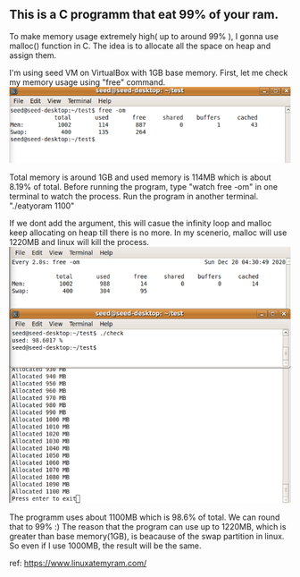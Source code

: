 ## This is a C programm that eat 99% of your ram.

To make memory usage extremely high( up to around 99% ), I gonna use malloc() function in C.
The idea is to allocate all the space on heap and assign them.

I'm using seed VM on VirtualBox with 1GB base memory.
First, let me check my memory usage using "free" command.
![free -om](https://github.com/Usagi-Yojimbo-x/eatyoram/blob/main/free%20-om(1).png)

Total memory is around 1GB and used memory is 114MB which is about 8.19% of total.
Before running the program, type "watch free -om" in one terminal to watch the process.
Run the program in another terminal. "./eatyoram 1100"

If we dont add the argument, this will casue the infinity loop and malloc keep allocating on heap till there is no more. 
In my scenerio, malloc will use 1220MB and linux will kill the process. 
![running the program](https://github.com/Usagi-Yojimbo-x/eatyoram/blob/main/Screenshot%20(74).png)

The programm uses about 1100MB which is 98.6% of total. We can round that to 99% :)
The reason that the program can use up to 1220MB, which is greater than base memory(1GB), is beacause of the swap partition in linux. 
So even if I use 1000MB, the result will be the same.

ref: https://www.linuxatemyram.com/
